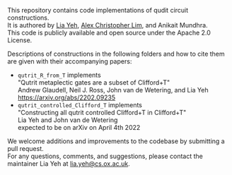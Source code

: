 This repository contains code implementations of qudit circuit constructions.
<br/>It is authored by [Lia Yeh](https://github.com/lia-approves/), [Alex Christopher Lim](https://github.com/AlexLim-Pro), and Anikait Mundhra.
<br/>This code is publicly available and open source under the Apache 2.0 License.

Descriptions of constructions in the following folders and how to cite them are given with their accompanying papers:  
- `qutrit_R_from_T` implements<br/>"Qutrit metaplectic gates are a subset of Clifford+T"<br/>Andrew Glaudell, Neil J. Ross, John van de Wetering, and Lia Yeh<br/>https://arxiv.org/abs/2202.09235
- `qutrit_controlled_Clifford_T` implements<br/>"Constructing all qutrit controlled Clifford+T in Clifford+T"<br/>Lia Yeh and John van de Wetering<br/>expected to be on arXiv on April 4th 2022

We welcome additions and improvements to the codebase by submitting a pull request.
<br/>For any questions, comments, and suggestions, please contact the maintainer Lia Yeh at [lia.yeh@cs.ox.ac.uk](mailto:lia.yeh@cs.ox.ac.uk).
